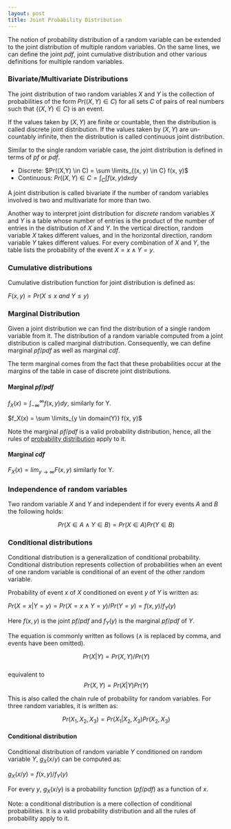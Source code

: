 ```yaml
---
layout: post
title: Joint Probability Distribution
---
```


The notion of probability distribution of a random variable can be extended to
the joint distribution of multiple random variables.
On the same lines, we can define the joint _pdf_, joint cumulative distribution and other various definitions
for multiple random variables.

### Bivariate/Multivariate Distributions

The joint distribution of two random variables $X$ and $Y$ is the collection of probabilities
of the form $Pr((X, Y) \in C)$ for all sets $C$ of pairs of real numbers such that $\{(X, Y) \in C\}$ is an event.

If the values taken by $(X, Y)$ are finite or countable, 
then the distribution is called discrete joint distribution. 
If the values taken by $(X, Y)$ are un-countably infinite, 
then the distribution is called continuous joint distribution.

Similar to the single random variable case, the joint distribution is defined in terms of _pf_ or _pdf_.

* Discrete: $Pr((X,Y) \in C) = \sum \limits_{(x, y) \in C} f(x, y)$
* Continuous: $Pr((X, Y) \in C = \int_C \int f(x, y) dx dy$

A joint distribution is called bivariate if the number of random variables
involved is two and multivariate for more than two.

Another way to interpret joint distribution for *discrete* random variables
$X$ and $Y$ is a table whose number of entries is the product of the number of entries in the distribution of $X$ and $Y$.
In the vertical direction, random variable $X$ takes different values, and
in the horizontal direction, random variable $Y$ takes different values.
For every combination of $X$ and $Y$, the table lists the probability of the event $X=x \land Y=y$.

### Cumulative distributions

Cumulative distribution function for joint distribution is defined as:

$F(x, y) = Pr(X \le x\ and\ Y \le y)$

### Marginal Distribution
Given a joint distribution we can find the distribution of a single random
variable from it. The distribution of a random variable computed from a
joint distribution is called marginal distribution.
Consequently, we can define marginal _pf_/_pdf_ as well as marginal _cdf_.

The term marginal comes from the fact that these probabilities occur at the margins of the table in case of discrete joint distributions.

#### Marginal _pf_/_pdf_

$f_X(x) = \int_{-\infty}^{\infty} f(x, y) dy$, similarly for Y.

$f_X(x) = \sum \limits_{y \in domain(Y)} f(x, y)$

Note the marginal _pf_/_pdf_ is a valid probability distribution, hence,
all the rules of [probability distribution]() apply to it.

#### Marginal _cdf_
$F_X(x) = lim_{y \rightarrow \infty} F(x, y)$ similarly for Y.

### Independence of random variables

Two random variable $X$ and $Y$ and independent if for every events $A$
and $B$ the following holds:

$$
Pr(X \in A \land Y \in B) = Pr(X \in A) Pr(Y \in B)
$$

### Conditional distributions

Conditional distribution is a generalization of conditional probability.
Conditional distribution represents collection of probabilities when
an event of one random variable is conditional of an event of
the other random variable.

Probability of event $x$ of $X$ conditioned on event $y$ of $Y$ is written as:

$Pr(X = x | Y = y) = Pr(X = x \land Y = y)/ Pr(Y = y) = f(x, y)/f_Y(y)$

Here $f(x, y)$ is the joint _pf_/_pdf_ and $f_Y(y)$ is the marginal _pf_/_pdf_ of $Y$.

The equation is commonly written as follows ($\land$ is replaced by comma, and events have been omitted).

$$Pr(X | Y) = Pr(X, Y)/ Pr(Y)$$  
equivalent to
$$Pr(X, Y) = Pr(X | Y) Pr(Y)$$

This is also called the chain rule of probability for random variables. For three random variables, it is written as:

$$Pr(X_1, X_2, X_3) = Pr(X_1 | X_2, X_3) Pr(X_2, X_3)$$

#### Conditional distribution

Conditional distribution of random variable $Y$ conditioned on random 
variable $Y$, $g_X(x/y)$ can be computed as:

$g_X(x/y) = f(x, y)/f_Y(y)$

For every $y$, $g_X(x/y)$ is a probability function (_pf_/_pdf_) as a function of $x$.

Note: a conditional distribution is a mere collection of conditional probabilities. It is a valid probability distribution and all the rules of
probability apply to it.
